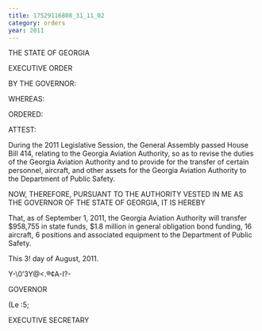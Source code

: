 ```yaml
---
title: 17529116808_31_11_02
category: orders
year: 2011
---
```

 

THE STATE OF GEORGIA

EXECUTIVE ORDER

BY THE GOVERNOR:

WHEREAS:

ORDERED:

ATTEST:

During the 2011 Legislative Session, the General Assembly
passed House Bill 414, relating to the Georgia Aviation
Authority, so as to revise the duties of the Georgia Aviation
Authority and to provide for the transfer of certain
personnel, aircraft, and other assets for the Georgia Aviation
Authority to the Department of Public Safety.

NOW, THEREFORE, PURSUANT TO THE AUTHORITY VESTED
IN ME AS THE GOVERNOR OF THE STATE OF GEORGIA, IT IS
HEREBY

That, as of September 1, 2011, the Georgia Aviation Authority
will transfer $958,755 in state funds, $1.8 million in general
obligation bond funding, 16 aircraft, 6 positions and
associated equipment to the Department of Public Safety.

This 3! day of August, 2011.

Y-\0’3Y@<.®¢A-I?-

GOVERNOR

(Le :5;

EXECUTIVE SECRETARY

